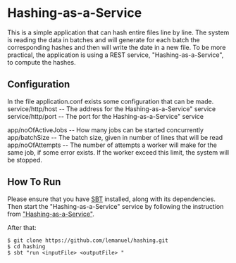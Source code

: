 Hashing-as-a-Service
=====================

This is a simple application that can hash entire files line by line.
The system is reading the data in batches and will generate for each batch the corresponding hashes and then will write the date in a new file.
To be more practical, the application is using a REST service, "Hashing-as-a-Service", to compute the hashes.

Configuration
-------------
In the file application.conf exists some configuration that can be made.
service/http/host -- The address for the Hashing-as-a-Service" service
service/http/port -- The port for the Hashing-as-a-Service" service

app/noOfActiveJobs -- How many jobs can be started concurrently
app/batchSize      -- The batch size, given in number of lines that will be read
app/noOfAttempts   -- The number of attempts a worker will make for the same job, if some error exists.
                      If the worker exceed this limit, the system will be stopped.


How To Run
----------

Please ensure that you have [SBT](http://www.scala-sbt.org/) installed, along with its dependencies.
Then start the "Hashing-as-a-Service" service by following the instruction from ["Hashing-as-a-Service"](https://github.com/adilakhter/hashing-as-a-service).

After that:

```
$ git clone https://github.com/lemanuel/hashing.git
$ cd hashing
$ sbt "run <inputFile> <outputFile> "

```